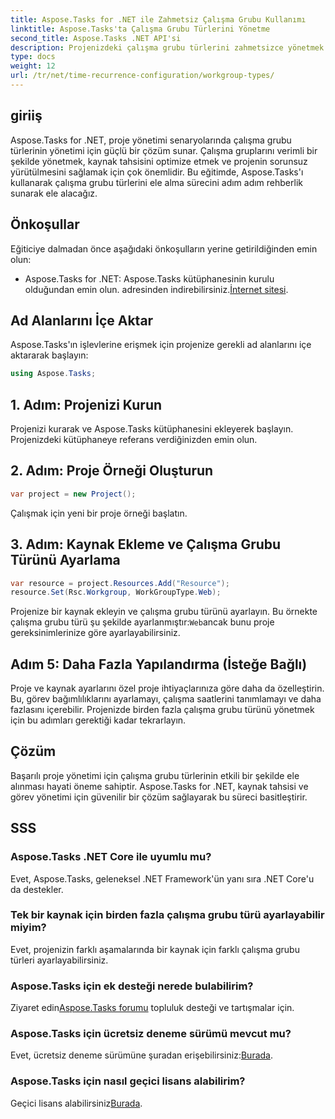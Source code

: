 ```yaml
---
title: Aspose.Tasks for .NET ile Zahmetsiz Çalışma Grubu Kullanımı
linktitle: Aspose.Tasks'ta Çalışma Grubu Türlerini Yönetme
second_title: Aspose.Tasks .NET API'si
description: Projenizdeki çalışma grubu türlerini zahmetsizce yönetmek için Aspose.Tasks for .NET'i keşfedin. Kaynak tahsisini optimize edin ve proje yönetimini geliştirin.
type: docs
weight: 12
url: /tr/net/time-recurrence-configuration/workgroup-types/
---
```

## giriiş
Aspose.Tasks for .NET, proje yönetimi senaryolarında çalışma grubu türlerinin yönetimi için güçlü bir çözüm sunar. Çalışma gruplarını verimli bir şekilde yönetmek, kaynak tahsisini optimize etmek ve projenin sorunsuz yürütülmesini sağlamak için çok önemlidir. Bu eğitimde, Aspose.Tasks'ı kullanarak çalışma grubu türlerini ele alma sürecini adım adım rehberlik sunarak ele alacağız.
## Önkoşullar
Eğiticiye dalmadan önce aşağıdaki önkoşulların yerine getirildiğinden emin olun:
-  Aspose.Tasks for .NET: Aspose.Tasks kütüphanesinin kurulu olduğundan emin olun. adresinden indirebilirsiniz.[İnternet sitesi](https://releases.aspose.com/tasks/net/).
## Ad Alanlarını İçe Aktar
Aspose.Tasks'ın işlevlerine erişmek için projenize gerekli ad alanlarını içe aktararak başlayın:
```csharp
using Aspose.Tasks;
```
## 1. Adım: Projenizi Kurun
Projenizi kurarak ve Aspose.Tasks kütüphanesini ekleyerek başlayın. Projenizdeki kütüphaneye referans verdiğinizden emin olun.
## 2. Adım: Proje Örneği Oluşturun
```csharp
var project = new Project();
```
Çalışmak için yeni bir proje örneği başlatın.
## 3. Adım: Kaynak Ekleme ve Çalışma Grubu Türünü Ayarlama
```csharp
var resource = project.Resources.Add("Resource");
resource.Set(Rsc.Workgroup, WorkGroupType.Web);
```
 Projenize bir kaynak ekleyin ve çalışma grubu türünü ayarlayın. Bu örnekte çalışma grubu türü şu şekilde ayarlanmıştır:`Web`ancak bunu proje gereksinimlerinize göre ayarlayabilirsiniz.
## Adım 5: Daha Fazla Yapılandırma (İsteğe Bağlı)
Proje ve kaynak ayarlarını özel proje ihtiyaçlarınıza göre daha da özelleştirin. Bu, görev bağımlılıklarını ayarlamayı, çalışma saatlerini tanımlamayı ve daha fazlasını içerebilir.
Projenizde birden fazla çalışma grubu türünü yönetmek için bu adımları gerektiği kadar tekrarlayın.
## Çözüm
Başarılı proje yönetimi için çalışma grubu türlerinin etkili bir şekilde ele alınması hayati öneme sahiptir. Aspose.Tasks for .NET, kaynak tahsisi ve görev yönetimi için güvenilir bir çözüm sağlayarak bu süreci basitleştirir.
## SSS
### Aspose.Tasks .NET Core ile uyumlu mu?
Evet, Aspose.Tasks, geleneksel .NET Framework'ün yanı sıra .NET Core'u da destekler.
### Tek bir kaynak için birden fazla çalışma grubu türü ayarlayabilir miyim?
Evet, projenizin farklı aşamalarında bir kaynak için farklı çalışma grubu türleri ayarlayabilirsiniz.
### Aspose.Tasks için ek desteği nerede bulabilirim?
 Ziyaret edin[Aspose.Tasks forumu](https://forum.aspose.com/c/tasks/15) topluluk desteği ve tartışmalar için.
### Aspose.Tasks için ücretsiz deneme sürümü mevcut mu?
 Evet, ücretsiz deneme sürümüne şuradan erişebilirsiniz:[Burada](https://releases.aspose.com/).
### Aspose.Tasks için nasıl geçici lisans alabilirim?
 Geçici lisans alabilirsiniz[Burada](https://purchase.aspose.com/temporary-license/).